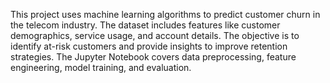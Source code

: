 This project uses machine learning algorithms to predict customer churn in the telecom industry.
The dataset includes features like customer demographics, service usage, and account details.
The objective is to identify at-risk customers and provide insights to improve retention strategies.
The Jupyter Notebook covers data preprocessing, feature engineering, model training, and evaluation.
